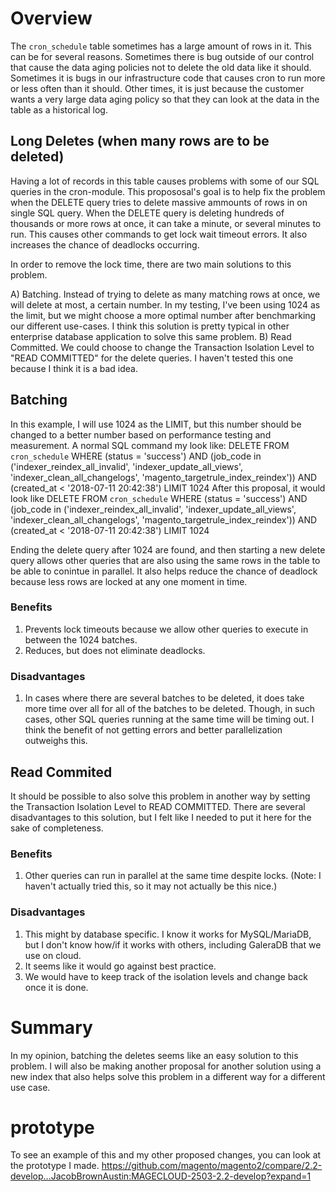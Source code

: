 # Overview

The `cron_schedule` table sometimes has a large amount of rows in it.  This can be for several reasons.  Sometimes there is bug outside of our control that cause the data aging policies not to delete the old data like it should.  Sometimes it is bugs in our infrastructure code that causes cron to run more or less often than it should.  Other times, it is just because the customer wants a very large data aging policy so that they can look at the data in the table as a historical log.

## Long Deletes (when many rows are to be deleted)

Having a lot of records in this table causes problems with some of our SQL queries in the cron-module.  This propososal's goal is to help fix the problem when the DELETE query tries to delete massive ammounts of rows in on single SQL query.  When the DELETE query is deleting hundreds of thousands or more rows at once, it can take a minute, or several minutes to run.  This causes other commands to get lock wait timeout errors.  It also increases the chance of deadlocks occurring. 

In order to remove the lock time, there are two main solutions to this problem.

A) Batching.  Instead of trying to delete as many matching rows at once, we will delete at most, a certain number.  In my testing, I've been using 1024 as the limit, but we might choose a more optimal number after benchmarking our different use-cases.  I think this solution is pretty typical in other enterprise database application to solve this same problem.
B) Read Committed.  We could choose to change the Transaction Isolation Level to "READ COMMITTED" for the delete queries.  I haven't tested this one because I think it is a bad idea.

## Batching
In this example, I will use 1024 as the LIMIT, but this number should be changed to a better number based on performance testing and measurement.
A normal SQL command my look like:
DELETE FROM `cron_schedule` WHERE (status = 'success') AND (job_code in ('indexer_reindex_all_invalid', 'indexer_update_all_views', 'indexer_clean_all_changelogs', 'magento_targetrule_index_reindex')) AND (created_at < '2018-07-11 20:42:38') LIMIT 1024
After this proposal, it would look like DELETE FROM `cron_schedule` WHERE (status = 'success') AND (job_code in ('indexer_reindex_all_invalid', 'indexer_update_all_views', 'indexer_clean_all_changelogs', 'magento_targetrule_index_reindex')) AND (created_at < '2018-07-11 20:42:38') LIMIT 1024

Ending the delete query after 1024 are found, and then starting a new delete query allows other queries that are also using the same rows in the table to be able to conintue in parallel.  It also helps reduce the chance of deadlock because less rows are locked at any one moment in time.

### Benefits
1. Prevents lock timeouts because we allow other queries to execute in between the 1024 batches.
2. Reduces, but does not eliminate deadlocks.

### Disadvantages
1. In cases where there are several batches to be deleted, it does take more time over all for all of the batches to be deleted.  Though, in such cases, other SQL queries running at the same time will be timing out.  I think the benefit of not getting errors and better parallelization outweighs this.

## Read Commited
It should be possible to also solve this problem in another way by setting the Transaction Isolation Level to READ COMMITTED.  There are several disadvantages to this solution, but I felt like I needed to put it here for the sake of completeness.

### Benefits
1. Other queries can run in parallel at the same time despite locks.  (Note: I haven't actually tried this, so it may not actually be this nice.)

### Disadvantages
1. This might by database specific.  I know it works for MySQL/MariaDB, but I don't know how/if it works with others, including GaleraDB that we use on cloud.
2. It seems like it would go against best practice.
3. We would have to keep track of the isolation levels and change back once it is done.

# Summary
In my opinion, batching the deletes seems like an easy solution to this problem.  I will also be making another proposal for another solution using a new index that also helps solve this problem in a different way for a different use case.

# prototype
To see an example of this and my other proposed changes, you can look at the prototype I made.
https://github.com/magento/magento2/compare/2.2-develop...JacobBrownAustin:MAGECLOUD-2503-2.2-develop?expand=1